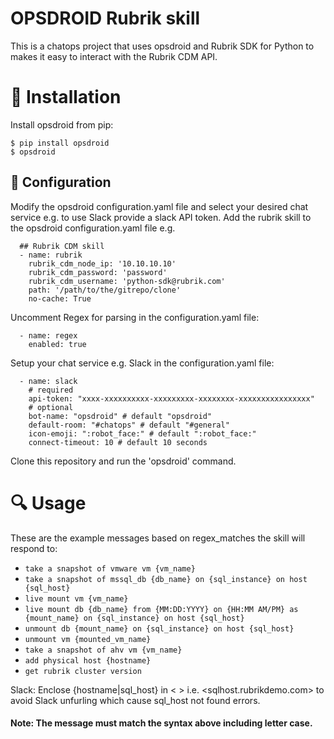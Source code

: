 # OPSDROID Rubrik skill

This is a chatops project that uses opsdroid and Rubrik SDK for Python to makes it easy to interact with the Rubrik CDM API.


# :hammer: Installation

Install opsdroid from pip:

```
$ pip install opsdroid
$ opsdroid
```

## :blue_book: Configuration
Modify the opsdroid configuration.yaml file and select your desired chat service e.g. to use Slack provide a slack API token.
Add the rubrik skill to the opsdroid configuration.yaml file e.g.
```
  ## Rubrik CDM skill
  - name: rubrik
    rubrik_cdm_node_ip: '10.10.10.10'
    rubrik_cdm_password: 'password'
    rubrik_cdm_username: 'python-sdk@rubrik.com'
    path: '/path/to/the/gitrepo/clone'
    no-cache: True
```
Uncomment Regex for parsing in the configuration.yaml file:
```
  - name: regex
    enabled: true
```
Setup your chat service e.g. Slack in the configuration.yaml file:
```
  - name: slack
    # required
    api-token: "xxxx-xxxxxxxxxx-xxxxxxxxx-xxxxxxxx-xxxxxxxxxxxxxxxx"
    # optional
    bot-name: "opsdroid" # default "opsdroid"
    default-room: "#chatops" # default "#general"
    icon-emoji: ":robot_face:" # default ":robot_face:"
    connect-timeout: 10 # default 10 seconds
```
Clone this repository and run the 'opsdroid' command. 

# :mag: Usage

These are the example messages based on regex_matches the skill will respond to:

* `take a snapshot of vmware vm {vm_name}`
* `take a snapshot of mssql_db {db_name} on {sql_instance} on host {sql_host}`
* `live mount vm {vm_name}`
* `live mount db {db_name} from {MM:DD:YYYY} on {HH:MM AM/PM} as {mount_name} on {sql_instance} on host {sql_host}`
* `unmount db {mount_name} on {sql_instance} on host {sql_host}`
* `unmount vm {mounted_vm_name}`
* `take a snapshot of ahv vm {vm_name}`
* `add physical host {hostname}`
* `get rubrik cluster version`

Slack: Enclose {hostname|sql_host} in < > i.e. <sqlhost.rubrikdemo.com> to avoid Slack unfurling which cause sql_host not found errors.

#### Note: The message must match the syntax above including letter case.

